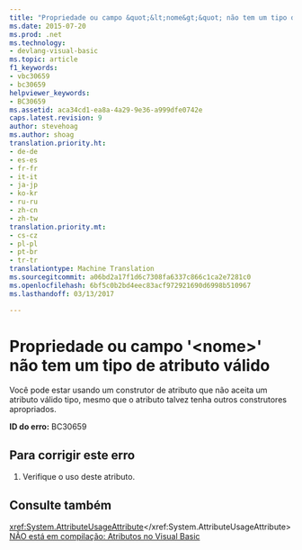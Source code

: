 ```yaml
---
title: "Propriedade ou campo &quot;&lt;nome&gt;&quot; não tem um tipo de atributo válido | Documentos do Microsoft"
ms.date: 2015-07-20
ms.prod: .net
ms.technology:
- devlang-visual-basic
ms.topic: article
f1_keywords:
- vbc30659
- bc30659
helpviewer_keywords:
- BC30659
ms.assetid: aca34cd1-ea8a-4a29-9e36-a999dfe0742e
caps.latest.revision: 9
author: stevehoag
ms.author: shoag
translation.priority.ht:
- de-de
- es-es
- fr-fr
- it-it
- ja-jp
- ko-kr
- ru-ru
- zh-cn
- zh-tw
translation.priority.mt:
- cs-cz
- pl-pl
- pt-br
- tr-tr
translationtype: Machine Translation
ms.sourcegitcommit: a06bd2a17f1d6c7308fa6337c866c1ca2e7281c0
ms.openlocfilehash: 6bf5c0b2bd4eec83acf972921690d6998b510967
ms.lasthandoff: 03/13/2017

---
```

# <a name="property-or-field-39ltnamegt39-does-not-have-a-valid-attribute-type"></a>Propriedade ou campo '&lt;nome&gt;' não tem um tipo de atributo válido
Você pode estar usando um construtor de atributo que não aceita um atributo válido tipo, mesmo que o atributo talvez tenha outros construtores apropriados.  
  
 **ID do erro:** BC30659  
  
## <a name="to-correct-this-error"></a>Para corrigir este erro  
  
1.  Verifique o uso deste atributo.  
  
## <a name="see-also"></a>Consulte também  
 <xref:System.AttributeUsageAttribute></xref:System.AttributeUsageAttribute>   
 [NÃO está em compilação: Atributos no Visual Basic](http://msdn.microsoft.com/en-us/620bfc0e-4582-4c8b-8432-ebc5c3dccc22)
